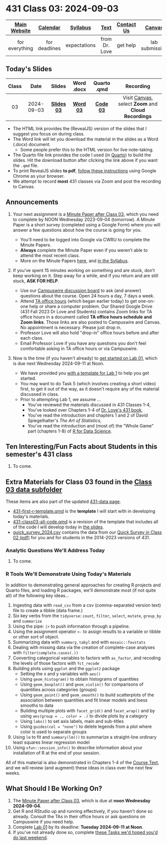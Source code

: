 # 431 Class 03: 2024-09-03

[Main Website](https://thomaselove.github.io/431-2024/) | [Calendar](https://thomaselove.github.io/431-2024/calendar.html) | [Syllabus](https://thomaselove.github.io/431-syllabus-2024/) | [Text](https://thomaselove.github.io/431-book/) | [Contact Us](https://thomaselove.github.io/431-2024/contact.html) | [Canvas](https://canvas.case.edu) | [Data and Code](https://github.com/THOMASELOVE/431-data)
:-----------: | :--------------: | :----------: | :---------: | :-------------: | :-----------: | :------------:
for everything | for deadlines | expectations | from Dr. Love | get help | lab submission | for downloads

## Today's Slides

Class | Date | Slides | Word .docx | Quarto .qmd | Recording
:---: | :--------: | :------: | :------: | :------: | :-------------:
03 | 2024-09-03 | **[Slides 03](https://thomaselove.github.io/431-slides-2024/class03.html)** | **[Word 03](https://thomaselove.github.io/431-slides-2024/class03w.docx)** | **[Code 03](https://github.com/THOMASELOVE/431-slides-2024/blob/main/class03.qmd)** | Visit [Canvas](https://canvas.case.edu/), select **Zoom** and **Cloud Recordings**

- The HTML link provides the (RevealJS) version of the slides that I suggest you focus on during class.
- The Word link will let you download the material in the slides as a Word (.docx) document.
    - Some people prefer this to the HTML version for live note-taking.
- The Quarto file link provides the code I used (in [Quarto](https://quarto.org/)) to build the slides. Hit the download button after clicking the link above if you want the `.qmd` file.
- To print RevealJS slides **to pdf**, [follow these instructions](https://quarto.org/docs/presentations/revealjs/presenting.html#print-to-pdf) using Google Chrome as your browser.
- We attempt to record **most** 431 classes via Zoom and post the recording to Canvas.

## Announcements
 
1. Your next assignment is a [Minute Paper after Class 03](https://bit.ly/431-2024-minute-03), which you need to complete by NOON Wednesday 2023-09-04 (tomorrow). A Minute Paper is a short survey (completed using a Google Form) where you will answer a few questions about how the course is going for you.
    - You'll need to be logged into Google via CWRU to complete the Minute Papers. 
    - **Always** complete the Minute Paper even if you weren’t able to attend the most recent class. 
    - More on the Minute Papers [here](https://github.com/THOMASELOVE/431-minute-2024), and [in the Syllabus](https://thomaselove.github.io/431-syllabus-2024/10_assignments.html#minute-papers).

2. If you’ve spent 15 minutes working on something and are stuck, don’t keep working on it. Step away for a while, and if you return and are still stuck, **ASK FOR HELP**.
    - Use our [Campuswire discussion board](https://thomaselove.github.io/431-2024/campuswire.html) to ask (and answer) questions about the course. Open 24 hours a day, 7 days a week.
    - Attend [TA office hours](https://thomaselove.github.io/431-2024/contact.html) (which began earlier today) to get one-on-one help or share a computer problem. Our Shared Google Drive (431 Fall 2023 Dr Love and Students) contains Zoom links for TA office hours in a document called **TA office hours schedule and Zoom links**. Those links are also posted to Campuswire and Canvas. No appointment is necessary. Please just drop in.
    - Professor Love will also hold "drop-in" office hours before and after each class.
    - Email Professor Love if you have any questions you don't feel comfortable asking in TA office hours or via Campuswire.

3. Now is the time (if you haven't already) to [get started on Lab 01](https://github.com/THOMASELOVE/431-labs-2024), which is due next Wednesday 2024-09-11 at Noon. 
    - We have provided you [with a template for Lab 1](https://github.com/THOMASELOVE/431-data/blob/main/data/lab1-template.qmd) to help you get started.
    - You may want to do Task 5 (which involves creating a short video) first, to get it out of the way, as it doesn't require any of the material discussed in class.
    - Prior to attempting Lab 1, we assume ...
        - You've reviewed the materials discussed in 431 Classes 1-4,
        - You've looked over Chapters 1-4 of [Dr. Love's 431 book](https://thomaselove.github.io/431-book/),
        - You've read the introduction and chapters 1 and 2 of David Spiegelhalter's *The Art of Statistics*,
        - You've read the introduction and (most of) the "Whole Game" part (chapters 1-8) of [R for Data Science](https://r4ds.hadley.nz/).

## Ten Interesting/Fun Facts about Students in this semester's 431 class

1. To come.

## Extra Materials for Class 03 found in the [Class 03 data subfolder](https://github.com/THOMASELOVE/431-classes-2024/tree/main/class03/data)

These items are also part of the updated [431-data page](https://github.com/THOMASELOVE/431-data).

- [431-first-r-template.qmd](data/431-first-r-template.qmd) is the **template** I will start with in developing today's materials.
- [431-class03-all-code.qmd](data/431-class03-all-code.qmd) is a revision of the template that includes all of the code I will develop today in [the slides](https://thomaselove.github.io/431-slides-2023/class03.html).
- [quick_survey_2024.csv](data/quick_survey_2024.csv) contains the data from our [Quick Survey in Class 02 (pdf)](https://github.com/THOMASELOVE/431-classes-2024/blob/main/class02/431_surveyhandout_1perstudent_2024-08-29.pdf) for you and for students in the 2014-2023 versions of 431.

### Analytic Questions We'll Address Today

1. To come.

### R Tools We'll Demonstrate Using Today's Materials

In addition to demonstrating general approaches for creating R projects and Quarto files, and loading R packages, we'll demonstrate most (if not quite all) of the following key ideas...

1. Ingesting data with `read_csv` from a csv (comma-separated version text) file to create a tibble (data frame.)
2. Six key verbs from the `tidyverse`: `count`, `filter`, `select`, `mutate`, `group_by` and `summarize`
3. Using the pipe: `|>` to push information through a pipeline.
4. Using the assignment operator `<-` to assign results to a variable or tibble or other sort of object.
5. Summarizing data with `summary`, `tabyl` and with `mosaic::favstats`
6. Dealing with missing data via the creation of complete-case analyses with `filter(complete.cases(.))`
7. Converting categorical variables to factors with `as_factor`, and recoding the levels of those factors with `fct_recode`
8. Building plots using `ggplot` and the `ggplot2` package
    - Setting the x and y variables with `aes()`
    - Using `geom_histogram()` to obtain histograms of quantities
    - Using `geom_boxplot()` and `geom_violin()` for comparisons of quantities across categories (groups)
    - Using `geom_point()` and `geom_smooth()` to build scatterplots of the association between quantities and fit linear models and loess smooths to data
    - Building multiple plots with `facet_grid()` and `facet_wrap()` and by using `aes(group = ., color = .)` to divide plots by a category
    - Using `labs()` to set axis labels, main and sub-titles
    - Using `guides(col = "none")` to delete legends from a plot where color is used to separate groups
9. Using `lm` to fit and `summary(lm())` to summarize a straight-line ordinary least squares linear regression model
10. Using `xfun::session_info()` to describe information about your installation of R at the end of your session.

All of this material is also demonstrated in Chapters 1-4 of the [Course Text](https://thomaselove.github.io/431-book/), and we will review (and augment) these ideas in class over the next few weeks.

## What Should I Be Working On?

1. The [Minute Paper after Class 03](https://bit.ly/431-2024-minute-3), which is due at **noon Wednesday 2024-09-04**.
2. Get R and RStudio up and running effectively, if you haven't done so already. Consult the TAs in their office hours or ask questions on Campuswire if you need help.
3. Complete [Lab 01](https://github.com/THOMASELOVE/431-labs-2023) by its deadline: **Tuesday 2024-09-11 at Noon**.
4. If you've not already done so, complete [these Tasks we'd hoped you'd do last weekend](https://github.com/THOMASELOVE/431-classes-2024/tree/main/class02#things-to-do-this-weekend).
